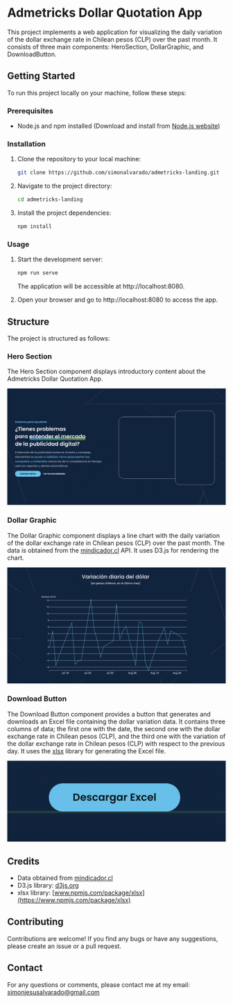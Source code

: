 # Admetricks Dollar Quotation App

This project implements a web application for visualizing the daily variation of the dollar exchange rate in Chilean pesos (CLP) over the past month. It consists of three main components: HeroSection, DollarGraphic, and DownloadButton.

## Getting Started

To run this project locally on your machine, follow these steps:

### Prerequisites

- Node.js and npm installed (Download and install from [Node.js website](https://nodejs.org/))

### Installation

1. Clone the repository to your local machine:

   ```bash
   git clone https://github.com/simonalvarado/admetricks-landing.git
    ```
2. Navigate to the project directory:

   ```bash
   cd admetricks-landing
   ```
3. Install the project dependencies:

   ```bash
   npm install
   ```
### Usage

1. Start the development server:

   ```bash
   npm run serve
   ```
    The application will be accessible at http://localhost:8080.
2. Open your browser and go to http://localhost:8080 to access the app.

## Structure

The project is structured as follows:

### Hero Section

The Hero Section component displays introductory content about the Admetricks Dollar Quotation App.

![Hero Section](/example_images/heroSection.png)

### Dollar Graphic

The Dollar Graphic component displays a line chart with the daily variation of the dollar exchange rate in Chilean pesos (CLP) over the past month. The data is obtained from the [mindicador.cl](https://mindicador.cl/) API. It uses D3.js for rendering the chart.

![Dollar Graphic](/example_images/dollarGraphic.png)

### Download Button

The Download Button component provides a button that generates and downloads an Excel file containing the dollar variation data. It contains three columns of data; the first one with the date, the second one with the dollar exchange rate in Chilean pesos (CLP), and the third one with the variation of the dollar exchange rate in Chilean pesos (CLP) with respect to the previous day. It uses the [xlsx](https://www.npmjs.com/package/xlsx) library for generating the Excel file.

![Download Button](/example_images/downloadButton.png)

## Credits

- Data obtained from [mindicador.cl](https://mindicador.cl/)
- D3.js library: [d3js.org](https://d3js.org/)
- xlsx library: [www.npmjs.com/package/xlsx](https://www.npmjs.com/package/xlsx)

## Contributing

Contributions are welcome! If you find any bugs or have any suggestions, please create an issue or a pull request.

## Contact

For any questions or comments, please contact me at my email: simonjesusalvarado@gmail.com